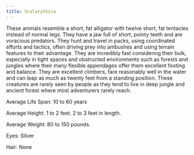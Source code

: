 ```yaml
---
title: Scalarythica
---
```


These animals resemble a short, fat alligator with twelve short, fat tentacles
instead of normal legs. They have a jaw full of short, pointy teeth and are
voracious predators. They hunt and travel in packs, using coordinated efforts
and tactics, often driving prey into ambushes and using terrain features to
their advantage. They are incredibly fast considering their bulk, especially in
tight spaces and obstructed environments such as forests and jungles where their
many flexible appendages offer them excellent footing and balance. They are
excellent climbers, fare reasonably well in the water and can leap as much as
twenty feet from a standing position. These creatures are rarely seen by people
as they tend to live in deep jungle and ancient forest where most adventurers
rarely reach.

Average Life Span: 10 to 60 years

Average Height: 1 to 2 feet. 2 to 3 feet in length.

Average Weight: 80 to 150 pounds.

Eyes: Silver

Hair: None
